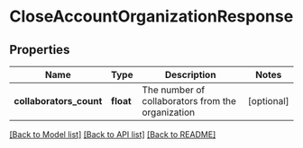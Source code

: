 # CloseAccountOrganizationResponse

## Properties
Name | Type | Description | Notes
------------ | ------------- | ------------- | -------------
**collaborators_count** | **float** | The number of collaborators from the organization | [optional] 

[[Back to Model list]](../README.md#documentation-for-models) [[Back to API list]](../README.md#documentation-for-api-endpoints) [[Back to README]](../README.md)

